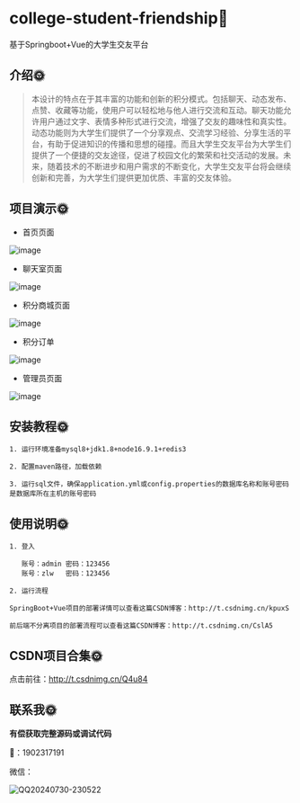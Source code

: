 # college-student-friendship🎂

基于Springboot+Vue的大学生交友平台



## 介绍🌞

> 本设计的特点在于其丰富的功能和创新的积分模式。包括聊天、动态发布、点赞、收藏等功能，使用户可以轻松地与他人进行交流和互动。聊天功能允许用户通过文字、表情多种形式进行交流，增强了交友的趣味性和真实性。动态功能则为大学生们提供了一个分享观点、交流学习经验、分享生活的平台，有助于促进知识的传播和思想的碰撞。而且大学生交友平台为大学生们提供了一个便捷的交友途径，促进了校园文化的繁荣和社交活动的发展。未来，随着技术的不断进步和用户需求的不断变化，大学生交友平台将会继续创新和完善，为大学生们提供更加优质、丰富的交友体验。



## 项目演示🌞

+ 首页页面

![image](https://github.com/luocong-shuaige/college-student-friendship/assets/85004172/0186693a-28fa-4ca6-8fde-3c0ad53989dd)


+ 聊天室页面

![image](https://github.com/luocong-shuaige/college-student-friendship/assets/85004172/0e047aea-7235-4dfe-9eff-e6a3f9f9e39b)


+ 积分商城页面

![image](https://github.com/luocong-shuaige/college-student-friendship/assets/85004172/6c484d10-2b63-4e33-82da-bda455e061f8)



+ 积分订单

![image](https://github.com/luocong-shuaige/college-student-friendship/assets/85004172/47f5e63d-d277-48e6-82b0-b8208e80acb2)


+ 管理员页面

![image](https://github.com/luocong-shuaige/college-student-friendship/assets/85004172/bbe928d1-b3fe-4cf4-9332-0b03b38f958e)



## 安装教程🌞

```
1. 运行环境准备mysql8+jdk1.8+node16.9.1+redis3

2. 配置maven路径，加载依赖

3. 运行sql文件，确保application.yml或config.properties的数据库名称和账号密码是数据库所在主机的账号密码
```



## 使用说明🌞

```
1. 登入

   账号：admin	密码：123456
   账号：zlw	密码：123456

2. 运行流程

SpringBoot+Vue项目的部署详情可以查看这篇CSDN博客：http://t.csdnimg.cn/kpuxS

前后端不分离项目的部署流程可以查看这篇CSDN博客：http://t.csdnimg.cn/CslA5
```



## CSDN项目合集🌞

点击前往：http://t.csdnimg.cn/Q4u84



## 联系我🌞

**有偿获取完整源码或调试代码**

🐧：1902317191

微信：



![QQ20240730-230522](https://github.com/user-attachments/assets/88e5761c-c372-4608-b65c-a1bd4e27dad0)

